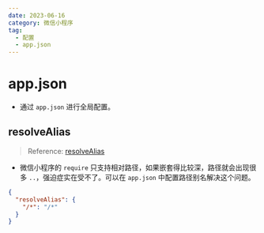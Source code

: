 ```yaml
---
date: 2023-06-16
category: 微信小程序
tag:
  - 配置
  - app.json
---
```


# app.json

- 通过 `app.json` 进行全局配置。

## resolveAlias

> Reference: [resolveAlias](https://developers.weixin.qq.com/miniprogram/dev/reference/configuration/app.html)

- 微信小程序的 `require` 只支持相对路径，如果嵌套得比较深，路径就会出现很多 `..`，强迫症实在受不了。可以在 `app.json` 中配置路径别名解决这个问题。

```json
{
  "resolveAlias": {
    "/*": "/*"
  }
}
```
